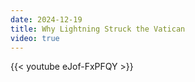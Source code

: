 ```yaml
---
date: 2024-12-19
title: Why Lightning Struck the Vatican
video: true
---
```



{{< youtube eJof-FxPFQY >}}
